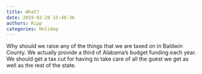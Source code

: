 ```yaml
---
title: What?
date: 2019-02-28 15:46:36
authors: Ripp
categories: Holiday
---
```


 Why should we raise any of the things that we are taxed on in Baldwin County. We actually provide a third of Alabama’s budget funding each year. We should get a tax cut for having to take care of all the guest we get as well as the rest of the state.